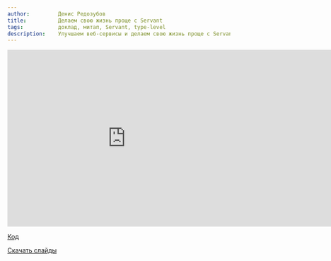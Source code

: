 ```yaml
---
author:         Денис Редозубов
title:          Делаем свою жизнь проще с Servant
tags:           доклад, митап, Servant, type-level
description:    Улучшаем веб-сервисы и делаем свою жизнь проще с Servant
---
```


<nobr><iframe
width="533" height="400"
src="https://www.youtube.com/embed/_5u3SLnDP9k"
frameborder="0" allowfullscreen></iframe><iframe
src="https://www.slideshare.net/slideshow/embed_code/key/4BS6AF7ULVDwNe"
width="476" height="400"
frameborder="0" marginwidth="0" marginheight="0" scrolling="no"></iframe></nobr>

[Код](https://github.com/dredozubov/hello-servant/tree/ruhaskell/src)

[Скачать слайды](/files/meetup-2015-winter/4_servant.pdf)
